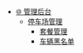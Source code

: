 * [🌐 管理后台](管理后台.md)
    * [停车场管理](管理后台/停车场管理.md)
        * [套餐管理](管理后台/停车场管理/套餐管理.md)
        * [车辆黑名单](管理后台/停车场管理/车辆黑名单.md)
